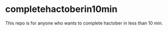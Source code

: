 # completehactoberin10min
This repo is for anyone who wants to complete hactober in less than 10 min.
